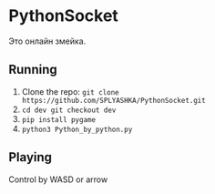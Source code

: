 # PythonSocket

Это онлайн змейка.

## Running

1. Clone the repo: `git clone https://github.com/SPLYASHKA/PythonSocket.git`
2. `cd dev git checkout dev`
3. `pip install pygame`
4. `python3 Python_by_python.py`

## Playing
Control by WASD or arrow
